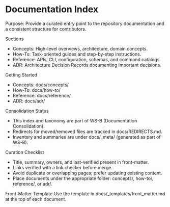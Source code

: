 # Documentation Index

Purpose: Provide a curated entry point to the repository documentation and a consistent structure for contributors.

Sections
- Concepts: High-level overviews, architecture, domain concepts.
- How-To: Task-oriented guides and step-by-step instructions.
- Reference: APIs, CLI, configuration, schemas, and command catalogs.
- ADR: Architecture Decision Records documenting important decisions.

Getting Started
- Concepts: docs/concepts/
- How-To: docs/how-to/
- Reference: docs/reference/
- ADR: docs/adr/

Consolidation Status
- This index and taxonomy are part of WS-B (Documentation Consolidation).
- Redirects for moved/removed files are tracked in docs/REDIRECTS.md.
- Inventory and summaries are under docs/_meta/ (generated as part of WS-B).

Curation Checklist
- Title, summary, owners, and last-verified present in front-matter.
- Links verified with a link checker before merge.
- Avoid duplicate or overlapping pages; prefer updating existing content.
- Place documents under the appropriate folder: concepts/, how-to/, reference/, or adr/.

Front-Matter Template
Use the template in docs/_templates/front_matter.md at the top of each document.

